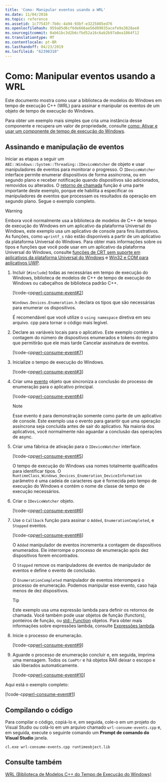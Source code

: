 ```yaml
---
title: 'Como: Manipular eventos usando a WRL'
ms.date: 11/04/2016
ms.topic: reference
ms.assetid: 1c77543f-7b0c-4a94-93bf-e3225885ed76
ms.openlocfilehash: 959a85d6cf6de666ae56d09035acefe9a3828ae8
ms.sourcegitcommit: 0ab61bc3d2b6cfbd52a16c6ab2b97a8ea1864f12
ms.translationtype: MT
ms.contentlocale: pt-BR
ms.lasthandoff: 04/23/2019
ms.locfileid: "62398310"
---
```

# <a name="how-to-handle-events-using-wrl"></a>Como: Manipular eventos usando a WRL

Este documento mostra como usar a biblioteca de modelos do Windows em tempo de execução C++ (WRL) para assinar e manipular os eventos de um objeto de tempo de execução do Windows.

Para obter um exemplo mais simples que cria uma instância desse componente e recupera um valor de propriedade, consulte [como: Ativar e usar um componente de tempo de execução do Windows](how-to-activate-and-use-a-windows-runtime-component-using-wrl.md).

## <a name="subscribing-to-and-handling-events"></a>Assinando e manipulação de eventos

Iniciar as etapas a seguir um `ABI::Windows::System::Threading::IDeviceWatcher` de objeto e usar manipuladores de eventos para monitorar o progresso. O `IDeviceWatcher` interface permite enumerar dispositivos de forma assíncrona, ou em segundo plano e receber notificação quando dispositivos são adicionados, removidos ou alterados. O [retorno de chamada](callback-function-wrl.md) função é uma parte importante deste exemplo, porque ele habilita a especificar os manipuladores de eventos que processam os resultados da operação em segundo plano. Segue o exemplo completo.

> [!WARNING]
> Embora você normalmente usa a biblioteca de modelos de C++ de tempo de execução do Windows em um aplicativo da plataforma Universal do Windows, este exemplo usa um aplicativo de console para fins ilustrativos. As funções, como `wprintf_s` não estão disponíveis a partir de um aplicativo da plataforma Universal do Windows. Para obter mais informações sobre os tipos e funções que você pode usar em um aplicativo da plataforma Universal do Windows, consulte [funções de CRT sem suporte em aplicativos da plataforma Universal do Windows](../../cppcx/crt-functions-not-supported-in-universal-windows-platform-apps.md) e [Win32 e COM para aplicativos UWP](/uwp/win32-and-com/win32-and-com-for-uwp-apps).

1. Incluir (`#include`) todas as necessárias em tempo de execução do Windows, biblioteca de modelos de C++ de tempo de execução do Windows ou cabeçalhos de biblioteca padrão C++.

   [!code-cpp[wrl-consume-event#2](../codesnippet/CPP/how-to-handle-events-using-wrl_1.cpp)]

   `Windows.Devices.Enumeration.h` declara os tipos que são necessárias para enumerar os dispositivos.

   É recomendável que você utilize o `using namespace` diretiva em seu arquivo. cpp para tornar o código mais legível.

2. Declare as variáveis locais para o aplicativo. Este exemplo contém a contagem do número de dispositivos enumerados e tokens do registro que permitirão que ele mais tarde Cancelar assinatura de eventos.

   [!code-cpp[wrl-consume-event#7](../codesnippet/CPP/how-to-handle-events-using-wrl_2.cpp)]

3. Inicialize o tempo de execução do Windows.

   [!code-cpp[wrl-consume-event#3](../codesnippet/CPP/how-to-handle-events-using-wrl_3.cpp)]

4. Criar uma [evento](event-class-wrl.md) objeto que sincroniza a conclusão do processo de enumeração para o aplicativo principal.

   [!code-cpp[wrl-consume-event#4](../codesnippet/CPP/how-to-handle-events-using-wrl_4.cpp)]

   > [!NOTE]
   > Esse evento é para demonstração somente como parte de um aplicativo de console. Este exemplo usa o evento para garantir que uma operação assíncrona seja concluída antes de sair do aplicativo. Na maioria dos aplicativos, você normalmente não aguardar a conclusão das operações de async.

5. Criar uma fábrica de ativação para o `IDeviceWatcher` interface.

   [!code-cpp[wrl-consume-event#5](../codesnippet/CPP/how-to-handle-events-using-wrl_5.cpp)]

   O tempo de execução do Windows usa nomes totalmente qualificados para identificar tipos. O `RuntimeClass_Windows_Devices_Enumeration_DeviceInformation` parâmetro é uma cadeia de caracteres que é fornecida pelo tempo de execução do Windows e contém o nome de classe de tempo de execução necessários.

6. Criar o `IDeviceWatcher` objeto.

   [!code-cpp[wrl-consume-event#6](../codesnippet/CPP/how-to-handle-events-using-wrl_6.cpp)]

7. Use o `Callback` função para assinar o `Added`, `EnumerationCompleted`, e `Stopped` eventos.

   [!code-cpp[wrl-consume-event#8](../codesnippet/CPP/how-to-handle-events-using-wrl_7.cpp)]

   O `Added` manipulador de eventos incrementa a contagem de dispositivos enumerados. Ele interrompe o processo de enumeração após dez dispositivos forem encontrados.

   O `Stopped` remove os manipuladores de eventos de manipulador de eventos e define o evento de conclusão.

   O `EnumerationCompleted` manipulador de eventos interromperá o processo de enumeração. Podemos manipular esse evento, caso haja menos de dez dispositivos.

   > [!TIP]
   > Este exemplo usa uma expressão lambda para definir os retornos de chamada. Você também pode usar objetos de função (functors), ponteiros de função, ou [std:: Function](../../standard-library/function-class.md) objetos. Para obter mais informações sobre expressões lambda, consulte [Expressões lambda](../../cpp/lambda-expressions-in-cpp.md).

8. Inicie o processo de enumeração.

   [!code-cpp[wrl-consume-event#9](../codesnippet/CPP/how-to-handle-events-using-wrl_8.cpp)]

9. Aguarde o processo de enumeração concluir e, em seguida, imprima uma mensagem. Todos os `ComPtr` e há objetos RAII deixar o escopo e são liberados automaticamente.

   [!code-cpp[wrl-consume-event#10](../codesnippet/CPP/how-to-handle-events-using-wrl_9.cpp)]

Aqui está o exemplo completo:

[!code-cpp[wrl-consume-event#1](../codesnippet/CPP/how-to-handle-events-using-wrl_10.cpp)]

## <a name="compiling-the-code"></a>Compilando o código

Para compilar o código, copiá-lo e, em seguida, cole-o em um projeto do Visual Studio ou colá-lo em um arquivo chamado `wrl-consume-events.cpp` e, em seguida, execute o seguinte comando um **Prompt de comando do Visual Studio** janela.

`cl.exe wrl-consume-events.cpp runtimeobject.lib`

## <a name="see-also"></a>Consulte também

[WRL (Biblioteca de Modelos C++ do Tempo de Execução do Windows)](windows-runtime-cpp-template-library-wrl.md)